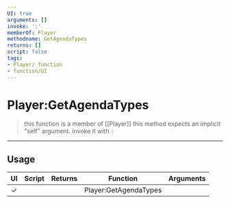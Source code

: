 ```yaml
---
UI: true
arguments: []
invoke: ':'
memberOf: Player
methodname: GetAgendaTypes
returns: []
script: false
tags:
- Player/_function
- function/UI
---
```

# Player:GetAgendaTypes
> this function is a member of [[Player]]
> this method expects an implicit "self" argument. invoke it with `:`
-----
## Usage
|  UI | Script | Returns | Function | Arguments |
|:---:|:------:|-------:|:--------:|:---------|
|✓| ||Player:GetAgendaTypes||
